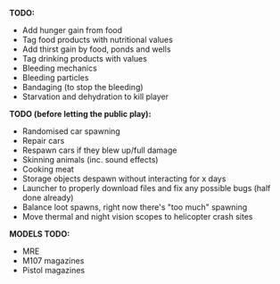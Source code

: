 **TODO:**

- Add hunger gain from food
- Tag food products with nutritional values
- Add thirst gain by food, ponds and wells
- Tag drinking products with values
- Bleeding mechanics
- Bleeding particles
- Bandaging (to stop the bleeding)
- Starvation and dehydration to kill player

**TODO (before letting the public play):**

- Randomised car spawning
- Repair cars
- Respawn cars if they blew up/full damage
- Skinning animals (inc. sound effects)
- Cooking meat
- Storage objects despawn without interacting for x days
- Launcher to properly download files and fix any possible bugs (half done already)
- Balance loot spawns, right now there's "too much" spawning
- Move thermal and night vision scopes to helicopter crash sites

**MODELS TODO:**

- MRE
- M107 magazines
- Pistol magazines

